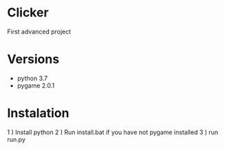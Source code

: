 # Clicker
First advanced project

# Versions
- python 3.7
- pygame 2.0.1

# Instalation
1 ) Install python
2 ) Run install.bat if you have not pygame installed 
3 ) run run.py
